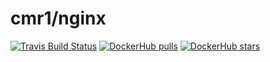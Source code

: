 # cmr1/nginx

[![Travis Build Status](https://img.shields.io/travis/cmr1/docker-nginx.svg?style=flat-square)](https://travis-ci.org/cmr1/docker-nginx)
[![DockerHub pulls](https://img.shields.io/docker/pulls/cmr1/nginx.svg?style=flat-square)](https://hub.docker.com/r/cmr1/nginx)
[![DockerHub stars](https://img.shields.io/docker/stars/cmr1/nginx.svg?style=flat-square)](https://hub.docker.com/r/cmr1/nginx)